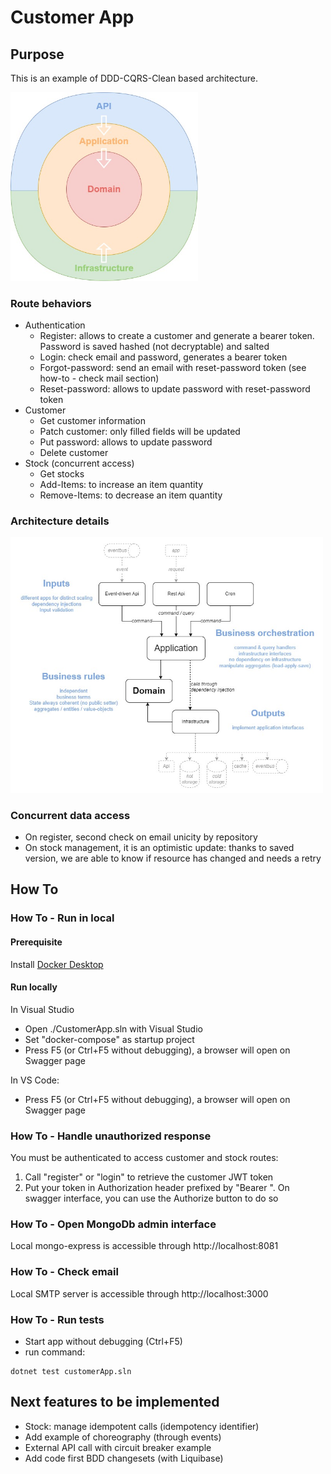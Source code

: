 ﻿# Customer App

## Purpose

This is an example of DDD-CQRS-Clean based architecture.

<img src="./docs/CleanArchitecture.jpg" alt="drawing" width="300"/>

### Route behaviors

- Authentication
	- Register: allows to create a customer and generate a bearer token. Password is saved hashed (not decryptable) and salted
	- Login: check email and password, generates a bearer token
	- Forgot-password: send an email with reset-password token (see how-to - check mail section)
	- Reset-password: allows to update password with reset-password token
- Customer
	- Get customer information
	- Patch customer: only filled fields will be updated
	- Put password: allows to update password
	- Delete customer
- Stock (concurrent access)
	- Get stocks
	- Add-Items: to increase an item quantity
	- Remove-Items: to decrease an item quantity

### Architecture details

<img src="./docs/ArchitectureDetails.jpg" alt="drawing" width="500"/>

### Concurrent data access

- On register, second check on email unicity by repository
- On stock management, it is an optimistic update: thanks to saved version, we are able to know if resource has changed and needs a retry

## How To

### How To - Run in local

#### Prerequisite

Install [Docker Desktop](https://www.docker.com/products/docker-desktop/)

#### Run locally

In Visual Studio
- Open ./CustomerApp.sln with Visual Studio
- Set "docker-compose" as startup project
- Press F5 (or Ctrl+F5 without debugging), a browser will open on Swagger page

In VS Code:
- Press F5 (or Ctrl+F5 without debugging), a browser will open on Swagger page

### How To - Handle unauthorized response

You must be authenticated to access customer and stock routes:
1. Call "register" or "login" to retrieve the customer JWT token
2. Put your token in Authorization header prefixed by "Bearer ". On swagger interface, you can use the Authorize button to do so

### How To - Open MongoDb admin interface

Local mongo-express is accessible through http://localhost:8081

### How To - Check email

Local SMTP server is accessible through http://localhost:3000

### How To - Run tests

- Start app without debugging (Ctrl+F5)
- run command: 
```
dotnet test customerApp.sln
```

## Next features to be implemented

- Stock: manage idempotent calls (idempotency identifier)
- Add example of choreography (through events)
- External API call with circuit breaker example
- Add code first BDD changesets (with Liquibase)